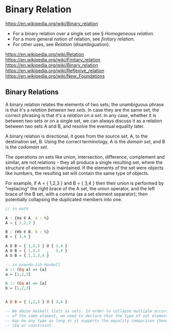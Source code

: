 # Binary Relation

https://en.wikipedia.org/wiki/Binary_relation

- For a binary relation over a single set see § *Homogeneous relation*.
- For a more general notion of relation, see *finitary relation*.
- For other uses, see *Relation* (disambiguation).

https://en.wikipedia.org/wiki/Relation
https://en.wikipedia.org/wiki/Finitary_relation
https://en.wikipedia.org/wiki/Binary_relation
https://en.wikipedia.org/wiki/Reflexive_relation
https://en.wikipedia.org/wiki/New_Foundations


## Binary Relations

A binary relation relates the elements of two sets; the unambiguous phrase is that it's a *relation between two sets*. In case they are the same set, the correct phrasing is that it's a *relation on a set*. In any case, whether it is between two sets or on a single set, we can always discuss it as a relation between two sets A and B, and resolve the eventual equality later.

A binary relation is directional, it goes from the source set, A, to the destination set, B. Using the correct terminology, A is the *domain set*, and B is the *codomain set*.

The operations on sets like union, intersection, difference, complement and similar, are not relations - they all produce a single resulting set, where the structure of elements is maintained. If the elements of the set were objects like numbers, the resulting set will contain the same type of objects.

For example, if A = { 1,2,3 } and B = { 3,4 } then their union is performed by "replacing" the right brace of the A set, the union operator, and the left brace of the B set, with a comma (as a set element separator); then potentially collapsing the duplicated members into one.

```js
// in math

A : {∀a ∈ A. a : ℕ}
A = { 1,2,3 }

B : {∀b ∈ B. b : ℕ}
B = { 3,4 }

A U B = { 1,2,3 } U { 3,4 }
A U B = { 1,2,3   ,   3,4 }
A U B = { 1,2,3,4 }
```

```hs
-- in pseudo-ish Haskell
a :: (Eq a) => [a]
a = [1,2,3]

b :: (Eq a) => [a]
b = [1,2,3]


A U B = { 1,2,3 } U { 3,4 }

-- We abuse Haskell lists as sets. In order to collapse multiple occurances
-- of the same element, we need to declare that the type of set elements, `a`,
-- may be any type as long as it supports the equality comparison (hence the
-- (Eq a) constraint.
```

